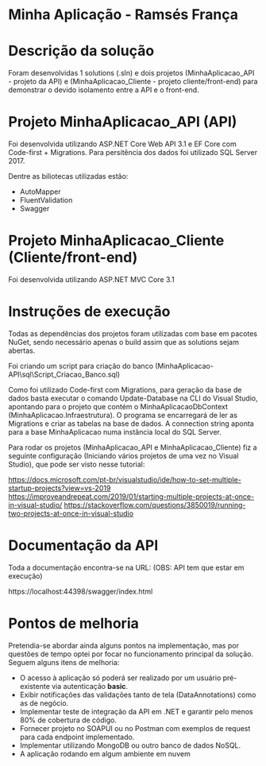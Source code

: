 # Minha Aplicação - Ramsés França

# Descrição da solução
Foram desenvolvidas 1 solutions (.sln) e dois projetos (MinhaAplicacao_API - projeto da API) e (MinhaAplicacao_Cliente - projeto cliente/front-end) para demonstrar o devido isolamento entre a API e o front-end.

# Projeto MinhaAplicacao_API (API)
Foi desenvolvida utilizando ASP.NET Core Web API 3.1 e EF Core com Code-first + Migrations. Para persitência dos dados foi utilizado SQL Server 2017.

Dentre as biliotecas utilizadas estão:

- AutoMapper
- FluentValidation
- Swagger

# Projeto MinhaAplicacao_Cliente (Cliente/front-end)
Foi desenvolvida utilizando ASP.NET MVC Core 3.1

# Instruções de execução

Todas as dependências dos projetos foram utilizadas com base em pacotes NuGet, sendo necessário apenas o build assim que as solutions sejam abertas.

Foi criando um script para criação do banco (MinhaAplicacao-API\sql\Script_Criacao_Banco.sql)

Como foi utilizado Code-first com Migrations, para geração da base de dados basta executar o comando Update-Database na CLI do Visual Studio, apontando para o projeto que contém o MinhaAplicacaoDbContext (MinhaAplicacao.Infraestrutura). O programa se encarregará de ler as Migrations e criar as tabelas na base de dados. A connection string aponta para a base MinhaAplicacao numa instância local do SQL Server.

Para rodar os projetos (MinhaAplicacao_API e MinhaAplicacao_Cliente) fiz a seguinte configuração (Iniciando vários projetos de uma vez no Visual Studio), que pode ser visto nesse tutorial: 

https://docs.microsoft.com/pt-br/visualstudio/ide/how-to-set-multiple-startup-projects?view=vs-2019
https://improveandrepeat.com/2019/01/starting-multiple-projects-at-once-in-visual-studio/
https://stackoverflow.com/questions/3850019/running-two-projects-at-once-in-visual-studio


# Documentação da API

Toda a documentação encontra-se na URL: (OBS: API tem que estar em execução)

https://localhost:44398/swagger/index.html

# Pontos de melhoria

Pretendia-se abordar ainda alguns pontos na implementação, mas por questões de tempo optei por focar no funcionamento principal da solução.
Seguem alguns itens de melhoria:

- O acesso à aplicação só poderá ser realizado por um usuário pré-existente via autenticação **basic**.
- Exibir notificações das validações tanto de tela (DataAnnotations) como as de negócio. 
- Implementar teste de integração da API em .NET e garantir pelo menos 80% de cobertura de código.
- Fornecer projeto no SOAPUI ou no Postman com exemplos de request para cada endpoint implementado.
- Implementar utilizando MongoDB ou outro banco de dados NoSQL.
- A aplicação rodando em algum ambiente em nuvem
